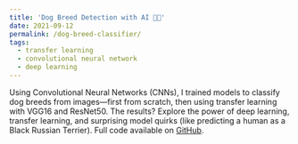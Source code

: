 ```yaml
---
title: 'Dog Breed Detection with AI 🐶🤖'
date: 2021-09-12
permalink: /dog-breed-classifier/
tags:
  - transfer learning
  - convolutional neural network
  - deep learning
---
```


Using Convolutional Neural Networks (CNNs), I trained models to classify dog breeds from images—first from scratch, then using transfer learning with VGG16 and ResNet50. The results? Explore the power of deep learning, transfer learning, and surprising model quirks (like predicting a human as a Black Russian Terrier). Full code available on [GitHub](https://github.com/ankitpt/dog_breed_classifier).
